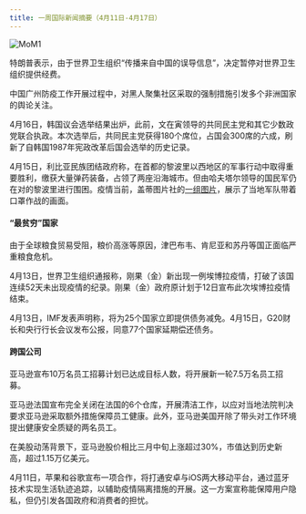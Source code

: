 ```yaml
---
title: 一周国际新闻摘要（4月11日-4月17日）
---
```


![MoM1](https://seth-1254428880.cos.ap-shanghai.myqcloud.com/%E6%9C%9D%E9%98%B3.jpg)

特朗普表示，由于世界卫生组织“传播来自中国的误导信息”，决定暂停对世界卫生组织提供经费。

<!--more-->

中国广州防疫工作开展过程中，对黑人聚集社区采取的强制措施引发多个非洲国家的舆论关注。

4月16日，韩国议会选举结果出炉，此前，文在寅领导的共同民主党和其它少数政党联合执政。本次选举后，共同民主党获得180个席位，占国会300席的六成，刷新了自韩国1987年宪政改革后国会选举的历史记录。

4月15日，利比亚民族团结政府称，在首都的黎波里以西地区的军事行动中取得重要胜利，缴获大量弹药装备，占领了两座沿海城市。但由哈夫塔尔领导的国民军仍在对的黎波里进行围困。疫情当前，盖蒂图片社的[一组图片](https://www.gettyimages.hk/detail/%E6%96%B0%E8%81%9E%E7%85%A7%E7%89%87/libyan-army-forces-wear-masks-to-protect-themselves-from-%E6%96%B0%E8%81%9E%E7%85%A7%E7%89%87/1208466637)，展示了当地军队带着口罩作战的画面。

#### “最贫穷”国家
由于全球粮食贸易受阻，粮价高涨等原因，津巴布韦、肯尼亚和苏丹等国正面临严重粮食危机。

4月13日，世界卫生组织通报称，刚果（金）新出现一例埃博拉疫情，打破了该国连续52天未出现疫情的纪录。刚果（金）政府原计划于12日宣布此次埃博拉疫情结束。

4月13日，IMF发表声明称，将为25个国家立即提供债务减免。4月15日，G20财长和央行行长会议发布公报，同意77个国家延期偿还债务。

#### 跨国公司
亚马逊宣布10万名员工招募计划已达成目标人数，将开展新一轮7.5万名员工招募。

亚马逊法国宣布完全关闭在法国的6个仓库，开展清洁工作，以应对当地法院判决要求亚马逊采取额外措施保障员工健康。此外，亚马逊美国开除了带头对工作环境提出健康安全质疑的两名员工。

在美股动荡背景下，亚马逊股价相比三月中旬上涨超过30%，市值达到历史新高，超过1.15万亿美元。

4月11日，苹果和谷歌宣布一项合作，将打通安卓与iOS两大移动平台，通过蓝牙技术实现生活轨迹追踪，以辅助疫情隔离措施的开展。这一方案宣称能保障用户隐私，但仍引发各国政府和消费者的担忧。


 
